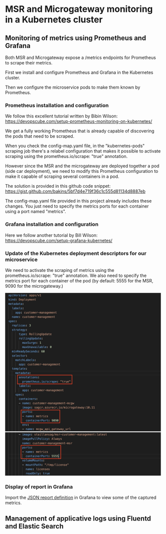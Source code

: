 # MSR and Microgateway monitoring in a Kubernetes cluster

## Monitoring of metrics using Prometheus and Grafana

Both MSR and Microgateway expose a /metrics endpoints for Prometheus to scrape their metrics.

First we install and configure Prometheus and Grafana in the Kubernetes cluster.

Then we configure the microservice pods to make them known by Prometheus.

### Prometheus installation and configuration

We follow this excellent tutorial written by Bibin Wilson: https://devopscube.com/setup-prometheus-monitoring-on-kubernetes/

We get a fully working Prometheus that is already capable of discovering the pods that need to be scraped.

When you check the config-map.yaml file, in the "kubernetes-pods" scraping job there's a relabel configuration that makes it possible to activate scraping using the prometheus.io/scrape: "true" annotation.

However since the MSR and the microgateway are deployed together a pod (side car deployment), we need to modify this Prometheus configuration to make it capable of scraping several containers in a pod.

The solution is provided in this github code snippet: https://gist.github.com/bakins/5bf7d4e719f36c1c555d81134d8887eb

The config-map.yaml file provided in this project already includes these changes. You just need to specify the metrics ports for each container using a port named "metrics". 

### Grafana installation and configuration

Here we follow another tutorial by Bill Wilson: https://devopscube.com/setup-grafana-kubernetes/

### Update of the Kubernetes deployment descriptors for our microservice

We need to activate the scraping of metrics using the prometheus.io/scrape: "true" annotation.
We also need to specify the metrics port for each container of the pod (by default: 5555 for the MSR, 9090 for the microgateway.)

 ![Pod configuration part 1](https://github.com/staillansag/msr-customer-management/blob/main/monitoring/prometheus-pod-configuration_1.png)
 ![Pod configuration part 1](https://github.com/staillansag/msr-customer-management/blob/main/monitoring/prometheus-pod-configuration_2.png)
 
### Display of report in Grafana

Import the [JSON report definition](https://github.com/staillansag/msr-customer-management/blob/main/monitoring/msr-mcgw-report.json) in Grafana to view some of the captured metrics.

## Management of applicative logs using Fluentd and Elastic Search
